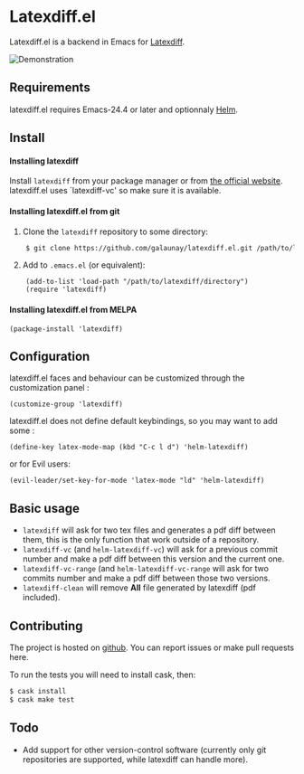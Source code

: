 # Latexdiff.el

Latexdiff.el is a backend in Emacs for [Latexdiff](https://github.com/ftilmann/latexdiff).

![Demonstration](https://raw.githubusercontent.com/galaunay/latexdiff.el/master/doc/latexdiff.gif)

## Requirements

latexdiff.el requires Emacs-24.4 or later
and optionnaly [Helm](https://github.com/emacs-helm/helm).

## Install

#### Installing latexdiff

Install `latexdiff` from your package manager or from
[the official website](https://github.com/ftilmann/latexdiff).
latexdiff.el uses `latexdiff-vc' so make sure it is available.

#### Installing latexdiff.el from git

  1. Clone the `latexdiff` repository to some directory:

```bash
    $ git clone https://github.com/galaunay/latexdiff.el.git /path/to/latexdiff/directory
```

  2. Add to `.emacs.el` (or equivalent):

```elisp
    (add-to-list 'load-path "/path/to/latexdiff/directory")
    (require 'latexdiff)
```

#### Installing latexdiff.el from MELPA

```elisp
(package-install 'latexdiff)
```

## Configuration

latexdiff.el faces and behaviour can be customized through the customization panel :

```elisp
(customize-group 'latexdiff)
```

latexdiff.el does not define default keybindings, so you may want to add
some :

```elisp
(define-key latex-mode-map (kbd "C-c l d") 'helm-latexdiff)
```

or for Evil users:

```elisp
(evil-leader/set-key-for-mode 'latex-mode "ld" 'helm-latexdiff)
```

## Basic usage

 - `latexdiff` will ask for two tex files and generates a pdf diff between them, this is the only function that work outside of a repository.
 - `latexdiff-vc` (and `helm-latexdiff-vc`) will ask for a previous commit number and make a pdf diff between this version and the current one.
 - `latexdiff-vc-range` (and `helm-latexdiff-vc-range` will ask for two commits number and make a pdf diff between those two versions.
 - `latexdiff-clean` will remove **All** file generated by latexdiff (pdf included).

## Contributing

The project is hosted on [github](https://github.com/galaunay/latexdiff.el).
You can report issues or make pull requests here.

To run the tests you will need to install cask, then:

```bash
$ cask install
$ cask make test
```

## Todo
 - Add support for other version-control software (currently only git repositories are supported, while latexdiff can handle more).
